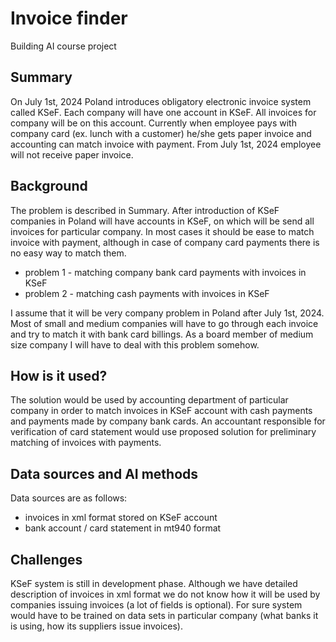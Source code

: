 # Invoice finder

Building AI course project

## Summary

On July 1st, 2024 Poland introduces obligatory electronic invoice system called KSeF. Each company will have one account in KSeF. All invoices for company will be on this account. 
Currently when employee pays with company card (ex. lunch with a customer) he/she gets paper invoice and accounting can match invoice with payment. From July 1st, 2024 employee
will not receive paper invoice.

## Background

The problem is described in Summary. After introduction of KSeF companies in Poland will have accounts in KSeF, on which will be send all invoices for particular company.
In most cases it should be ease to match invoice with payment, although in case of company card payments there is no easy way to match them.

* problem 1 - matching company bank card payments with invoices in KSeF
* problem 2 - matching cash payments with invoices in KSeF

I assume that it will be very company problem in Poland after July 1st, 2024. Most of small and medium companies will have to go through each invoice and try to match it with bank card billings. As a board member of medium size company I will have to deal with this problem somehow.

## How is it used?

The solution would be used by accounting department of particular company in order to match invoices in KSeF account with cash payments and payments made by company bank cards.
An accountant responsible for verification of card statement would use proposed solution for preliminary matching of invoices with payments. 

## Data sources and AI methods

Data sources are as follows:
* invoices in xml format stored on KSeF account
* bank account / card statement in mt940 format
  
## Challenges

KSeF system is still in development phase. Although we have detailed description of invoices in xml format we do not know how it will be used by companies issuing invoices 
(a lot of fields is optional). For sure system would have to be trained on data sets in particular company (what banks it is using, how its suppliers issue invoices).
